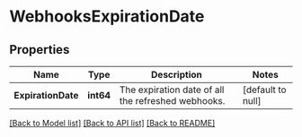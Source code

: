 # WebhooksExpirationDate

## Properties
Name | Type | Description | Notes
------------ | ------------- | ------------- | -------------
**ExpirationDate** | **int64** | The expiration date of all the refreshed webhooks. | [default to null]

[[Back to Model list]](../README.md#documentation-for-models) [[Back to API list]](../README.md#documentation-for-api-endpoints) [[Back to README]](../README.md)

